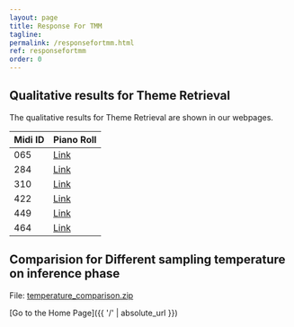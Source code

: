 ```yaml
---
layout: page
title: Response For TMM
tagline: 
permalink: /responsefortmm.html
ref: responsefortmm
order: 0
---
```


## Qualitative results for Theme Retrieval 
The qualitative results for Theme Retrieval are shown in our webpages.



Midi ID       | Piano Roll |
--------------|-------|
065    | [Link](tmm_files/065/065.html) | 
284    | [Link](tmm_files/284/284.html) | 
310    | [Link](tmm_files/310/310.html) | 
422    | [Link](tmm_files/422/422.html) | 
449    | [Link](tmm_files/449/449.html) | 
464    | [Link](tmm_files/464/464.html) | 


## Comparision for Different sampling temperature on inference phase

File: [temperature_comparison.zip](tmm_files/temperatureSampling/differentTemp/differentTemp/temperature_comparison.zip)

[Go to the Home Page]({{ '/' | absolute_url }})
